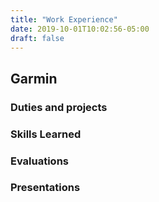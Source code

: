 ```yaml
---
title: "Work Experience"
date: 2019-10-01T10:02:56-05:00
draft: false
---
```


## Garmin

### Duties and projects

### Skills Learned

### Evaluations

### Presentations
